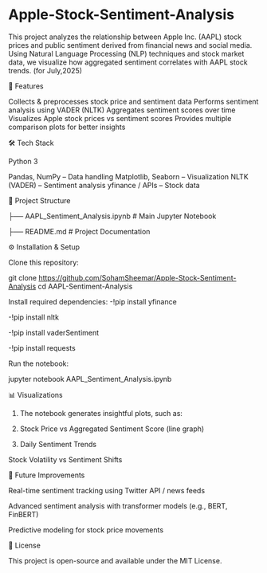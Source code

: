 # Apple-Stock-Sentiment-Analysis
This project analyzes the relationship between Apple Inc. (AAPL) stock prices and public sentiment derived from financial news and social media. Using Natural Language Processing (NLP) techniques and stock market data, we visualize how aggregated sentiment correlates with AAPL stock trends. (for July,2025)

🚀 Features

Collects & preprocesses stock price and sentiment data
Performs sentiment analysis using VADER (NLTK)
Aggregates sentiment scores over time
Visualizes Apple stock prices vs sentiment scores
Provides multiple comparison plots for better insights

🛠️ Tech Stack

Python 3

Pandas, NumPy – Data handling
Matplotlib, Seaborn – Visualization
NLTK (VADER) – Sentiment analysis
yfinance / APIs – Stock data

📂 Project Structure

├── AAPL_Sentiment_Analysis.ipynb   # Main Jupyter Notebook

├── README.md                       # Project Documentation

⚙️ Installation & Setup

Clone this repository:

git clone https://github.com/SohamSheemar/Apple-Stock-Sentiment-Analysis
cd AAPL-Sentiment-Analysis

Install required dependencies:
  -!pip install yfinance
  
  -!pip install nltk
  
  -!pip install vaderSentiment
  
  -!pip install requests
  

Run the notebook:

jupyter notebook AAPL_Sentiment_Analysis.ipynb

📊 Visualizations

1. The notebook generates insightful plots, such as:

2. Stock Price vs Aggregated Sentiment Score (line graph)

3. Daily Sentiment Trends

Stock Volatility vs Sentiment Shifts

🔮 Future Improvements

Real-time sentiment tracking using Twitter API / news feeds

Advanced sentiment analysis with transformer models (e.g., BERT, FinBERT)

Predictive modeling for stock price movements

📝 License

This project is open-source and available under the MIT License.
